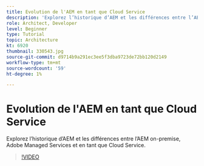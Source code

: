 ```yaml
---
title: Evolution de l'AEM en tant que Cloud Service
description: 'Explorez l’historique d’AEM et les différences entre l’AEM on-premise, Adobe Managed Services et en tant que Cloud Service. '
role: Architect, Developer
level: Beginner
type: Tutorial
topic: Architecture
kt: 6920
thumbnail: 330543.jpg
source-git-commit: d9714b9a291ec3ee5f3dba9723de72bb120d2149
workflow-type: tm+mt
source-wordcount: '59'
ht-degree: 1%

---
```



# Evolution de l&#39;AEM en tant que Cloud Service

Explorez l’historique d’AEM et les différences entre l’AEM on-premise, Adobe Managed Services et en tant que Cloud Service.

>[!VIDEO](https://video.tv.adobe.com/v/330543/?quality=12&learn=on)